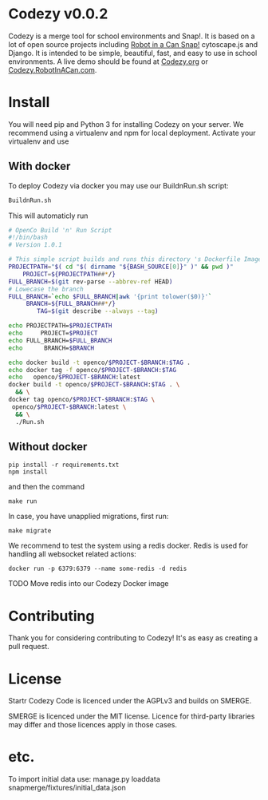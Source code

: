 # Codezy v0.0.2 

Codezy is a merge tool for school environments and Snap!. It is based on a lot of open source projects including [Robot in a Can Snap!](https://snap.robotinacan.com/courses/snaps/)  cytoscape.js and Django. It is intended to be simple, beautiful, fast, and easy to use in school environments. A live demo should be found at [Codezy.org](https://Codezy.org) or [Codezy.RobotInACan.com](https://codezy.robotinacan.com/). 

# Install

You will need pip and Python 3 for installing Codezy on your server.
We recommend using a virtualenv and npm for local deployment. Activate your virtualenv and use

## With docker

To deploy Codezy via docker you may use our BuildnRun.sh script:

```bash
BuildnRun.sh
```

This will automaticly run 

```bash
# OpenCo Build 'n' Run Script
#!/bin/bash
# Version 1.0.1

# This simple script builds and runs this directory 's Dockerfile Image
PROJECTPATH="$( cd "$( dirname "${BASH_SOURCE[0]}" )" && pwd )"
    PROJECT=${PROJECTPATH##*/}
FULL_BRANCH=$(git rev-parse --abbrev-ref HEAD)
# Lowecase the branch
FULL_BRANCH=`echo $FULL_BRANCH|awk '{print tolower($0)}'`
     BRANCH=${FULL_BRANCH##*/}
        TAG=$(git describe --always --tag)

echo PROJECTPATH=$PROJECTPATH
echo     PROJECT=$PROJECT
echo FULL_BRANCH=$FULL_BRANCH
echo      BRANCH=$BRANCH

echo docker build -t openco/$PROJECT-$BRANCH:$TAG .
echo docker tag -f openco/$PROJECT-$BRANCH:$TAG
echo   openco/$PROJECT-$BRANCH:latest
docker build -t openco/$PROJECT-$BRANCH:$TAG . \
  && \
docker tag openco/$PROJECT-$BRANCH:$TAG \
 openco/$PROJECT-$BRANCH:latest \
  && \
  ./Run.sh
```

## Without docker

```
pip install -r requirements.txt
npm install
```

and then the command

```
make run
```

In case, you have unapplied migrations, first run:

```
make migrate
```

We recommend to test the system using a redis docker. Redis is used for handling all websocket related actions:

```
docker run -p 6379:6379 --name some-redis -d redis
```

TODO Move redis into our Codezy Docker image


# Contributing

Thank you for considering contributing to Codezy! It's as easy as creating a pull request.

# License



Startr Codezy Code is licenced under the AGPLv3 and builds on SMERGE.

SMERGE is licenced under the MIT license. 
Licence for third-party libraries may differ and those licences apply in those cases.

# etc.

To import initial data use:
manage.py loaddata snapmerge/fixtures/initial_data.json
